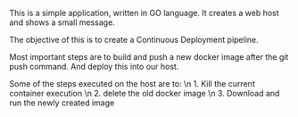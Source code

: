 This is a simple application, written in GO language. It creates a web host and shows a small message.

The objective of this is to create a Continuous Deployment pipeline.

Most important steps are to build and push a new docker image after the git push command. 
And deploy this into our host.

Some of the steps executed on the host are to: \n
	1. Kill the current container execution \n
	2. delete the old docker image \n
	3. Download and run the newly created image
